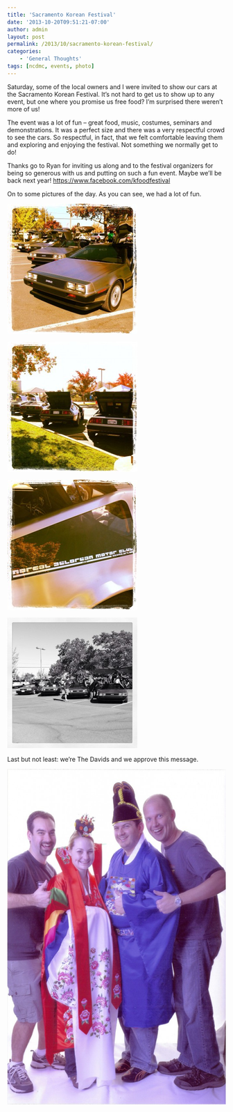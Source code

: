 ```yaml
---
title: 'Sacramento Korean Festival'
date: '2013-10-20T09:51:21-07:00'
author: admin
layout: post
permalink: /2013/10/sacramento-korean-festival/
categories:
    - 'General Thoughts'
tags: [ncdmc, events, photo]
---
```


Saturday, some of the local owners and I were invited to show our cars at the Sacramento Korean Festival. It’s not hard to get us to show up to any event, but one where you promise us free food? I’m surprised there weren’t more of us!

The event was a lot of fun – great food, music, costumes, seminars and demonstrations. It was a perfect size and there was a very respectful crowd to see the cars. So respectful, in fact, that we felt comfortable leaving them and exploring and enjoying the festival. Not something we normally get to do!

Thanks go to Ryan for inviting us along and to the festival organizers for being so generous with us and putting on such a fun event. Maybe we’ll be back next year! https://www.facebook.com/kfoodfestival

On to some pictures of the day. As you can see, we had a lot of fun.

[![20131020-095045.jpg](/assets/images/2013/10/20131020-095045-300x300.jpg)](/assets/images/2013/10/20131020-095045.jpg)

[![20131020-095038.jpg](/assets/images/2013/10/20131020-095038-300x300.jpg)](/assets/images/2013/10/20131020-095038.jpg)

[![20131020-095030.jpg](/assets/images/2013/10/20131020-095030-300x300.jpg)](/assets/images/2013/10/20131020-095030.jpg)

[![20131020-095022.jpg](/assets/images/2013/10/20131020-095022-300x300.jpg)](/assets/images/2013/10/20131020-095022.jpg)

Last but not least: we’re The Davids and we approve this message.

[![Korean-DMCGuys](/assets/images/2013/10/Korean-DMCGuys-669x1024.jpg)](/assets/images/2013/10/Korean-DMCGuys.jpg)